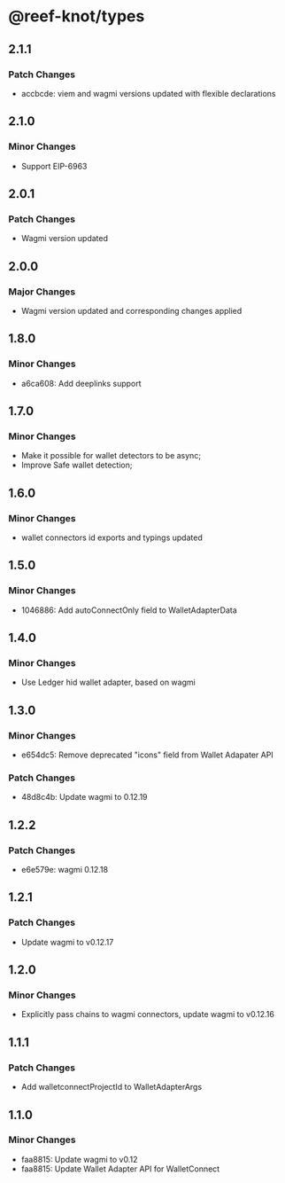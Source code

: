 # @reef-knot/types

## 2.1.1

### Patch Changes

- accbcde: viem and wagmi versions updated with flexible declarations

## 2.1.0

### Minor Changes

- Support EIP-6963

## 2.0.1

### Patch Changes

- Wagmi version updated

## 2.0.0

### Major Changes

- Wagmi version updated and corresponding changes applied

## 1.8.0

### Minor Changes

- a6ca608: Add deeplinks support

## 1.7.0

### Minor Changes

- Make it possible for wallet detectors to be async;
- Improve Safe wallet detection;

## 1.6.0

### Minor Changes

- wallet connectors id exports and typings updated

## 1.5.0

### Minor Changes

- 1046886: Add autoConnectOnly field to WalletAdapterData

## 1.4.0

### Minor Changes

- Use Ledger hid wallet adapter, based on wagmi

## 1.3.0

### Minor Changes

- e654dc5: Remove deprecated "icons" field from Wallet Adapater API

### Patch Changes

- 48d8c4b: Update wagmi to 0.12.19

## 1.2.2

### Patch Changes

- e6e579e: wagmi 0.12.18

## 1.2.1

### Patch Changes

- Update wagmi to v0.12.17

## 1.2.0

### Minor Changes

- Explicitly pass chains to wagmi connectors, update wagmi to v0.12.16

## 1.1.1

### Patch Changes

- Add walletconnectProjectId to WalletAdapterArgs

## 1.1.0

### Minor Changes

- faa8815: Update wagmi to v0.12
- faa8815: Update Wallet Adapter API for WalletConnect
